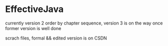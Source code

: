 # EffectiveJava
currently version 2 order by chapter sequence, version 3 is on the way once former version is well done



scrach files, formal && edited version is on CSDN
